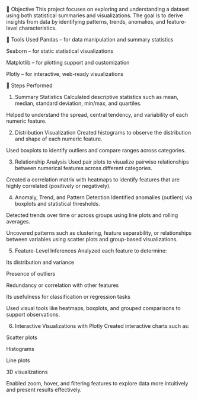 📝 Objective
This project focuses on exploring and understanding a dataset using both statistical summaries and visualizations. The goal is to derive insights from data by identifying patterns, trends, anomalies, and feature-level characteristics.

🔧 Tools Used
Pandas – for data manipulation and summary statistics

Seaborn – for static statistical visualizations

Matplotlib – for plotting support and customization

Plotly – for interactive, web-ready visualizations

📌 Steps Performed
1. Summary Statistics
Calculated descriptive statistics such as mean, median, standard deviation, min/max, and quartiles.

Helped to understand the spread, central tendency, and variability of each numeric feature.

2. Distribution Visualization
Created histograms to observe the distribution and shape of each numeric feature.

Used boxplots to identify outliers and compare ranges across categories.

3. Relationship Analysis
Used pair plots to visualize pairwise relationships between numerical features across different categories.

Created a correlation matrix with heatmaps to identify features that are highly correlated (positively or negatively).

4. Anomaly, Trend, and Pattern Detection
Identified anomalies (outliers) via boxplots and statistical thresholds.

Detected trends over time or across groups using line plots and rolling averages.

Uncovered patterns such as clustering, feature separability, or relationships between variables using scatter plots and group-based visualizations.

5. Feature-Level Inferences
Analyzed each feature to determine:

Its distribution and variance

Presence of outliers

Redundancy or correlation with other features

Its usefulness for classification or regression tasks

Used visual tools like heatmaps, boxplots, and grouped comparisons to support observations.

6. Interactive Visualizations with Plotly
Created interactive charts such as:

Scatter plots

Histograms

Line plots

3D visualizations

Enabled zoom, hover, and filtering features to explore data more intuitively and present results effectively.

